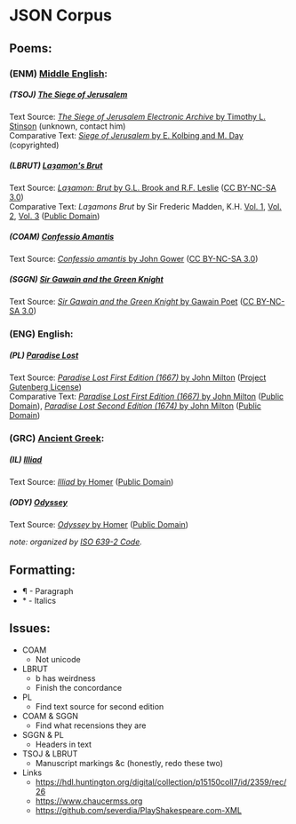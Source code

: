 # JSON Corpus
## Poems:
### (ENM) [Middle English](https://en.wikipedia.org/wiki/Middle_English):
##### (TSOJ) [The Siege of Jerusalem](https://en.wikipedia.org/wiki/Siege_of_Jerusalem_(poem))  
Text Source: [*The Siege of Jerusalem Electronic Archive* by Timothy L. Stinson](http://www.siegeofjerusalem.org) (unknown, contact him)  
Comparative Text: [*Siege of Jerusalem* by E. Kolbing and M. Day](https://www.amazon.com/dp/0859919234) (copyrighted)

##### (LBRUT) [Laȝamon's Brut](https://en.wikipedia.org/wiki/Layamon's_Brut)  
Text Source: [*Laȝamon: Brut* by G.L. Brook and R.F. Leslie](http://ota.ox.ac.uk/desc/1682) ([CC BY-NC-SA 3.0](https://creativecommons.org/licenses/by-nc-sa/3.0/))  
Comparative Text: *Laȝamons Brut* by Sir Frederic Madden, K.H. [Vol. 1](https://archive.org/details/layamonsbrutorc01maddgoog/), [Vol. 2](https://archive.org/details/layamonsbrutorc02maddgoog/), [Vol. 3](https://archive.org/details/layamonsbrutorc00maddgoog/) ([Public Domain](https://creativecommons.org/publicdomain/mark/1.0/))

##### (COAM) [Confessio Amantis](https://en.wikipedia.org/wiki/Confessio_Amantis)  
Text Source: [*Confessio amantis* by John Gower](http://ota.ox.ac.uk/desc/3255) ([CC BY-NC-SA 3.0](https://creativecommons.org/licenses/by-nc-sa/3.0/))

##### (SGGN) [Sir Gawain and the Green Knight](https://en.wikipedia.org/wiki/Sir_Gawain_and_the_Green_Knight)  
Text Source: [*Sir Gawain and the Green Knight* by Gawain Poet](http://ota.ox.ac.uk/desc/3306) ([CC BY-NC-SA 3.0](https://creativecommons.org/licenses/by-nc-sa/3.0/))

### (ENG) English:
##### (PL) [Paradise Lost](https://en.wikipedia.org/wiki/Paradise_Lost)
Text Source: [*Paradise Lost First Edition (1667)* by John Milton](https://www.gutenberg.org/files/20/20-0.txt) ([Project Gutenberg License](https://www.gutenberg.org/license))  
Comparative Text: [*Paradise Lost First Edition (1667)* by John Milton](https://archive.org/details/bub_gb_F08CAAAAQAAJ/) ([Public Domain](https://creativecommons.org/publicdomain/mark/1.0/)), [*Paradise Lost Second Edition (1674)* by John Milton](https://archive.org/details/ParadiseLost1674CopyB/) ([Public Domain](https://creativecommons.org/publicdomain/mark/1.0/))

### (GRC) [Ancient Greek](https://en.wikipedia.org/wiki/Ancient_Greek):
##### (IL) [Illiad](https://en.wikipedia.org/wiki/Iliad)
Text Source: [*Illiad* by Homer](https://sacred-texts.com/cla/homer/greek/) ([Public Domain](https://creativecommons.org/publicdomain/mark/1.0/))

##### (ODY) [Odyssey](https://en.wikipedia.org/wiki/Odyssey)
Text Source: [*Odyssey* by Homer](https://sacred-texts.com/cla/homer/greek/) ([Public Domain](https://creativecommons.org/publicdomain/mark/1.0/))

*note: organized by [ISO 639-2 Code](https://www.loc.gov/standards/iso639-2/php/code_list.php).*

## Formatting:
* ¶ - Paragraph
* \* - Italics

## Issues:
* COAM
  * Not unicode
* LBRUT
  * b has weirdness
  * Finish the concordance
* PL
  * Find text source for second edition
* COAM & SGGN
  * Find what recensions they are
* SGGN & PL
  * Headers in text
* TSOJ & LBRUT
  * Manuscript markings &c (honestly, redo these two)
* Links
  * https://hdl.huntington.org/digital/collection/p15150coll7/id/2359/rec/26
  * https://www.chaucermss.org
  * https://github.com/severdia/PlayShakespeare.com-XML
